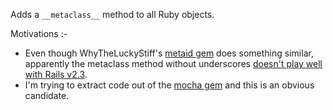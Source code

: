 Adds a `__metaclass__` method to all Ruby objects.

Motivations :-

* Even though WhyTheLuckyStiff's [metaid gem](https://rubygems.org/gems/metaid) does something similar, apparently the metaclass method without underscores [doesn't play well with Rails v2.3](https://github.com/floehopper/mocha/commit/f0749d6d291164cc9280aa8ba16f33d652d45fe1#commitcomment-475799).
* I'm trying to extract code out of the [mocha gem](https://github.com/floehopper/mocha) and this is an obvious candidate.
